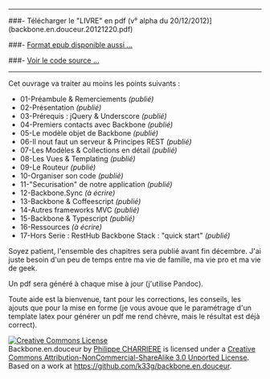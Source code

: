 <hr>

###- Télécharger le "LIVRE" en pdf (v° alpha du 20/12/2012)](backbone.en.douceur.20121220.pdf)

###- [Format epub disponible aussi ...](backbone.en.douceur.20121220.epub)

###- [Voir le code source ...](https://github.com/k33g/backbone.en.douceur)


<hr>

Cet ouvrage va traiter au moins les points suivants :

- 01-Préambule & Remerciements *(publié)*
- 02-Présentation *(publié)*
- 03-Prérequis : jQuery & Underscore *(publié)*
- 04-Premiers contacts avec Backbone *(publié)*
- 05-Le modèle objet de Backbone *(publié)*
- 06-Il nout faut un serveur & Principes REST *(publié)*
- 07-Les Modèles & Collections en détail *(publié)*
- 08-Les Vues & Templating *(publié)*
- 09-Le Routeur *(publié)*
- 10-Organiser son code *(publié)*
- 11-"Securisation" de notre application *(publié)*
- 12-Backbone.Sync *(à écrire)*
- 13-Backbone & Coffeescript *(publié)*
- 14-Autres frameworks MVC *(publié)*
- 15-Backbone & Typescript *(publié)*
- 16-Ressources *(à écrire)*
- 17-Hors Serie : RestHub Backbone Stack : "quick start" *(publié)*

Soyez patient, l'ensemble des chapitres sera publié avant fin décembre. J'ai juste besoin d'un peu de temps entre ma vie de famille, ma vie pro et ma vie de geek.

Un pdf sera généré à chaque mise à jour (j'utilise Pandoc).

Toute aide est la bienvenue, tant pour les corrections, les conseils, les ajouts que pour la mise en forme (je vous avoue que le paramétrage d'un template latex pour générer un pdf me rend chèvre, mais le résultat est déjà correct).

<a rel="license" href="http://creativecommons.org/licenses/by-nc-sa/3.0/deed.en_US"><img alt="Creative Commons License" style="border-width:0" src="http://i.creativecommons.org/l/by-nc-sa/3.0/88x31.png" /></a><br /><span xmlns:dct="http://purl.org/dc/terms/" property="dct:title">Backbone.en.douceur</span> by <a xmlns:cc="http://creativecommons.org/ns#" href="http://k33g.github.com/backbone.en.douceur/" property="cc:attributionName" rel="cc:attributionURL">Philippe CHARRIERE</a> is licensed under a <a rel="license" href="http://creativecommons.org/licenses/by-nc-sa/3.0/deed.en_US">Creative Commons Attribution-NonCommercial-ShareAlike 3.0 Unported License</a>.<br />Based on a work at <a xmlns:dct="http://purl.org/dc/terms/" href="https://github.com/k33g/backbone.en.douceur" rel="dct:source">https://github.com/k33g/backbone.en.douceur</a>.
